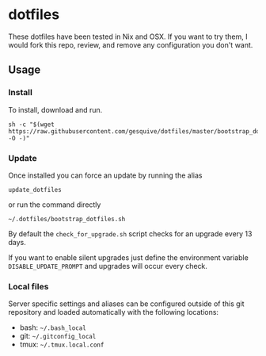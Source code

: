 # dotfiles
These dotfiles have been tested in Nix and OSX. If you want to try them, I would fork this repo, review, and remove any configuration you don't want.

## Usage
### Install
To install, download and run.
```
sh -c "$(wget https://raw.githubusercontent.com/gesquive/dotfiles/master/bootstrap_dotfiles.sh -O -)"
```

### Update
Once installed you can force an update by running the alias
```
update_dotfiles
```
or run the command directly
```
~/.dotfiles/bootstrap_dotfiles.sh
```

By default the `check_for_upgrade.sh` script checks for an upgrade every 13 days.

If you want to enable silent upgrades just define the environment variable `DISABLE_UPDATE_PROMPT` and upgrades will occur every check.

### Local files

Server specific settings and aliases can be configured outside of this git repository and loaded automatically with the following locations:

 - bash: `~/.bash_local`
 - git: `~/.gitconfig_local`
 - tmux: `~/.tmux.local.conf`
